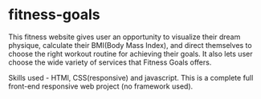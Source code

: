 # fitness-goals
This fitness website gives user an opportunity to visualize their dream physique, calculate their BMI(Body Mass Index), and direct themselves to choose the right workout routine for achieving their goals. 
It also lets user choose the wide variety of services that Fitness Goals offers.

Skills used - HTMl, CSS(responsive) and javascript. This is a complete full front-end responsive web project (no framework used).
